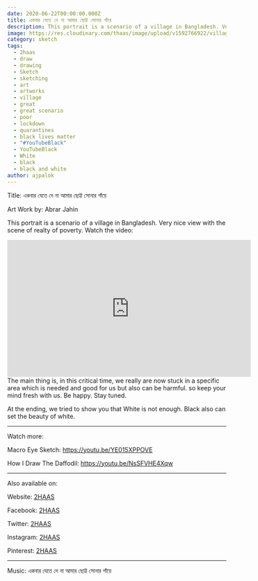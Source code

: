 ```yaml
---
date: 2020-06-22T00:00:00.000Z
title: একবার যেতে দে না আমার ছোট্ট সোনার গাঁয়ে
description: This portrait is a scenario of a village in Bangladesh. Very nice view with the scene of realty of poverty. Read more
image: https://res.cloudinary.com/thaas/image/upload/v1592766922/village_temp_ekiqyd.jpg
category: sketch
tags:
  - 2haas
  - draw
  - drawing
  - Sketch
  - sketching
  - art
  - artworks
  - village
  - great
  - great scenario
  - poor
  - lockdown
  - quarantines
  - black lives matter
  - "#YouTubeBlack"
  - YouTubeBlack
  - White
  - black
  - black and white
author: ajpalok
---
```

Title: একবার যেতে দে না আমার ছোট্ট সোনার গাঁয়ে  

Art Work by: Abrar Jahin 

This portrait is a scenario of a village in Bangladesh. Very nice view with the scene of realty of poverty. Watch the video:
<iframe width="560" height="315" src="https://www.youtube-nocookie.com/embed/CZdrRcEnWa8" frameborder="0" allow="accelerometer; autoplay; encrypted-media; gyroscope; picture-in-picture" allowfullscreen></iframe>
   The main thing is, in this critical time, we really are now stuck in a specific area which is needed and good for us but also can be harmful. so keep your mind fresh with us. Be happy. Stay tuned.  

At the ending, we tried to show you that White is not enough. Black also can set the beauty of white. 

- - -

Watch more:

Macro Eye Sketch: https://youtu.be/YE015XPPOVE

How I Draw The Daffodil: https://youtu.be/NsSFVHE4Xqw

- - -

Also available on:

Website: [2HAAS](https://2haas.ml/)  

Facebook: [2HAAS](https://facebook.com/2haas)  

Twitter: [2HAAS](https://twitter.com/2haas_ml)  

Instagram: [2HAAS](https://instagram.com/2haas.ml)  

Pinterest: [2HAAS](https://pinterest.com/2haas_ml)  

- - -

Music: একবার যেতে দে না আমার ছোট্ট সোনার গাঁয়ে

